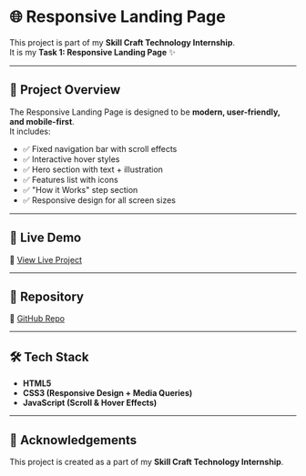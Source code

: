 # 🌐 Responsive Landing Page  

This project is part of my **Skill Craft Technology Internship**.  
It is my **Task 1: Responsive Landing Page** ✨  

---

## 📌 Project Overview  
The Responsive Landing Page is designed to be **modern, user-friendly, and mobile-first**.  
It includes:  
- ✅ Fixed navigation bar with scroll effects  
- ✅ Interactive hover styles  
- ✅ Hero section with text + illustration  
- ✅ Features list with icons  
- ✅ "How it Works" step section  
- ✅ Responsive design for all screen sizes  

---

## 🚀 Live Demo  
🔗 [View Live Project](https://yasolipsabhoi.github.io/SCT_WD_1/)  

---

## 📂 Repository  
🔗 [GitHub Repo](https://github.com/YasolipsaBhoi/SCT_WD_1)  

---

## 🛠️ Tech Stack  
- **HTML5**  
- **CSS3 (Responsive Design + Media Queries)**  
- **JavaScript (Scroll & Hover Effects)**  

---

## 🙌 Acknowledgements  
This project is created as a part of my **Skill Craft Technology Internship**.  
